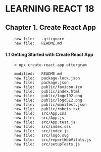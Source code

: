 # LEARNING REACT 18



## Chapter 1. Create React App

        new file:   .gitignore
        new file:   README.md


#### 1.1 Getting Started with Create React App

        > npx create-react-app ottergram

        modified:   README.md
        new file:   package-lock.json
        new file:   package.json
        new file:   public/favicon.ico
        new file:   public/index.html
        new file:   public/logo192.png
        new file:   public/logo512.png
        new file:   public/manifest.json
        new file:   public/robots.txt
        new file:   src/App.css
        new file:   src/App.js
        new file:   src/App.test.js
        new file:   src/index.css
        new file:   src/index.js
        new file:   src/logo.svg
        new file:   src/reportWebVitals.js
        new file:   src/setupTests.js
